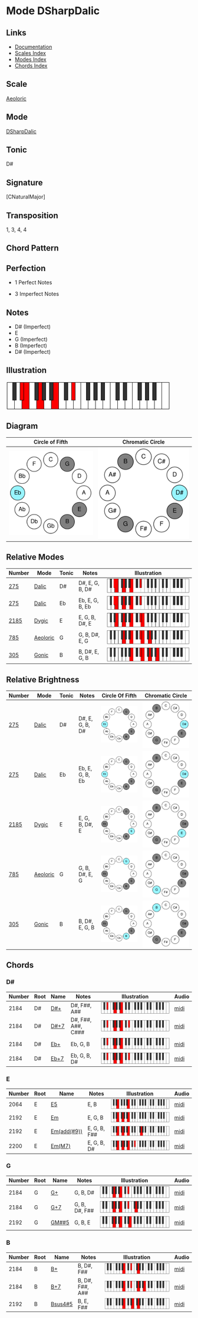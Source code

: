 # Mode DSharpDalic

## Links

- [Documentation](README.md)
- [Scales Index](Scales.md)
- [Modes Index](Modes.md)
- [Chords Index](Chords.md)

## Scale

[Aeoloric](ScaleAeoloric.md)

## Mode

[DSharpDalic](ModeDSharpDalic.md)

## Tonic

D#

## Signature

[CNaturalMajor]

## Transposition

1, 3, 4, 4

## Chord Pattern



## Perfection

 - 1 Perfect Notes

 - 3 Imperfect Notes

## Notes

- D# (Imperfect)
- E
- G (Imperfect)
- B (Imperfect)
- D# (Imperfect)

## Illustration

![DSharpDalic](ModeDSharpDalic.png)

## Diagram

| Circle of Fifth | Chromatic Circle |
|-----------------|------------------|
| ![DSharpDalic](CircleOfFifthModeDSharpDalic.svg) | ![DSharpDalic](ChromaticCircleModeDSharpDalic.svg) |
## Relative Modes

| Number | Mode | Tonic | Notes | Illustration |
|--------|------|-------|-------|--------------|
| [275](https://ianring.com/musictheory/scales/275) | [Dalic](ModeDalic.md) | D# | D#, E, G, B, D# | ![DSharpDalic](ModeDSharpDalic.png) |
| [275](https://ianring.com/musictheory/scales/275) | [Dalic](ModeDalic.md) | Eb | Eb, E, G, B, Eb | ![EFlatDalic](ModeEFlatDalic.png) |
| [2185](https://ianring.com/musictheory/scales/2185) | [Dygic](ModeDygic.md) | E | E, G, B, D#, E | ![ENaturalDygic](ModeENaturalDygic.png) |
| [785](https://ianring.com/musictheory/scales/785) | [Aeoloric](ModeAeoloric.md) | G | G, B, D#, E, G | ![GNaturalAeoloric](ModeGNaturalAeoloric.png) |
| [305](https://ianring.com/musictheory/scales/305) | [Gonic](ModeGonic.md) | B | B, D#, E, G, B | ![BNaturalGonic](ModeBNaturalGonic.png) |
## Relative Brightness

| Number | Mode | Tonic | Notes | Circle Of Fifth | Chromatic Circle |
|--------|------|-------|-------|-----------------|------------------|
| [275](https://ianring.com/musictheory/scales/275) | [Dalic](ModeDalic.md) | D# | D#, E, G, B, D# | ![DSharpDalic](CircleOfFifthModeDSharpDalic.svg) | ![DSharpDalic](ChromaticCircleModeDSharpDalic.svg) |
| [275](https://ianring.com/musictheory/scales/275) | [Dalic](ModeDalic.md) | Eb | Eb, E, G, B, Eb | ![EFlatDalic](CircleOfFifthModeEFlatDalic.svg) | ![EFlatDalic](ChromaticCircleModeEFlatDalic.svg) |
| [2185](https://ianring.com/musictheory/scales/2185) | [Dygic](ModeDygic.md) | E | E, G, B, D#, E | ![ENaturalDygic](CircleOfFifthModeENaturalDygic.svg) | ![ENaturalDygic](ChromaticCircleModeENaturalDygic.svg) |
| [785](https://ianring.com/musictheory/scales/785) | [Aeoloric](ModeAeoloric.md) | G | G, B, D#, E, G | ![GNaturalAeoloric](CircleOfFifthModeGNaturalAeoloric.svg) | ![GNaturalAeoloric](ChromaticCircleModeGNaturalAeoloric.svg) |
| [305](https://ianring.com/musictheory/scales/305) | [Gonic](ModeGonic.md) | B | B, D#, E, G, B | ![BNaturalGonic](CircleOfFifthModeBNaturalGonic.svg) | ![BNaturalGonic](ChromaticCircleModeBNaturalGonic.svg) |

## Chords

### D#

| Number | Root | Name | Notes | Illustration | Audio |
|--------|------|------|-------|--------------|-------|
| 2184 | D# | [D#+](ChordDSharpAugmented.md) | D#, F##, A## | ![D#+](ChordDSharpAugmentedRootPosition.png) | [midi](ChordDSharpAugmentedRootPosition.mid) |
| 2184 | D# | [D#+7](ChordDSharpAugmentedAugmentedSeventh.md) | D#, F##, A##, C### | ![D#+7](ChordDSharpAugmentedAugmentedSeventhRootPosition.png) | [midi](ChordDSharpAugmentedAugmentedSeventhRootPosition.mid) |
| 2184 | D# | [Eb+](ChordEFlatAugmented.md) | Eb, G, B | ![Eb+](ChordEFlatAugmentedRootPosition.png) | [midi](ChordEFlatAugmentedRootPosition.mid) |
| 2184 | D# | [Eb+7](ChordEFlatAugmentedAugmentedSeventh.md) | Eb, G, B, D# | ![Eb+7](ChordEFlatAugmentedAugmentedSeventhRootPosition.png) | [midi](ChordEFlatAugmentedAugmentedSeventhRootPosition.mid) |

### E

| Number | Root | Name | Notes | Illustration | Audio |
|--------|------|------|-------|--------------|-------|
| 2064 | E | [E5](ChordENaturalPowerChord.md) | E, B | ![E5](ChordENaturalPowerChordRootPosition.png) | [midi](ChordENaturalPowerChordRootPosition.mid) |
| 2192 | E | [Em](ChordENaturalMinor.md) | E, G, B | ![Em](ChordENaturalMinorRootPosition.png) | [midi](ChordENaturalMinorRootPosition.mid) |
| 2192 | E | [Em(add(#9))](ChordENaturalMinorAddSharpNinth.md) | E, G, B, F## | ![Em(add(#9))](ChordENaturalMinorAddSharpNinthRootPosition.png) | [midi](ChordENaturalMinorAddSharpNinthRootPosition.mid) |
| 2200 | E | [Em(M7)](ChordENaturalMinorMajorSeventh.md) | E, G, B, D# | ![Em(M7)](ChordENaturalMinorMajorSeventhRootPosition.png) | [midi](ChordENaturalMinorMajorSeventhRootPosition.mid) |

### G

| Number | Root | Name | Notes | Illustration | Audio |
|--------|------|------|-------|--------------|-------|
| 2184 | G | [G+](ChordGNaturalAugmented.md) | G, B, D# | ![G+](ChordGNaturalAugmentedRootPosition.png) | [midi](ChordGNaturalAugmentedRootPosition.mid) |
| 2184 | G | [G+7](ChordGNaturalAugmentedAugmentedSeventh.md) | G, B, D#, F## | ![G+7](ChordGNaturalAugmentedAugmentedSeventhRootPosition.png) | [midi](ChordGNaturalAugmentedAugmentedSeventhRootPosition.mid) |
| 2192 | G | [GM##5](ChordGNaturalMajorDoubleSharpFifth.md) | G, B, E | ![GM##5](ChordGNaturalMajorDoubleSharpFifthRootPosition.png) | [midi](ChordGNaturalMajorDoubleSharpFifthRootPosition.mid) |

### B

| Number | Root | Name | Notes | Illustration | Audio |
|--------|------|------|-------|--------------|-------|
| 2184 | B | [B+](ChordBNaturalAugmented.md) | B, D#, F## | ![B+](ChordBNaturalAugmentedRootPosition.png) | [midi](ChordBNaturalAugmentedRootPosition.mid) |
| 2184 | B | [B+7](ChordBNaturalAugmentedAugmentedSeventh.md) | B, D#, F##, A## | ![B+7](ChordBNaturalAugmentedAugmentedSeventhRootPosition.png) | [midi](ChordBNaturalAugmentedAugmentedSeventhRootPosition.mid) |
| 2192 | B | [Bsus4#5](ChordBNaturalSuspendedFourthSharpFifth.md) | B, E, F## | ![Bsus4#5](ChordBNaturalSuspendedFourthSharpFifthRootPosition.png) | [midi](ChordBNaturalSuspendedFourthSharpFifthRootPosition.mid) |

